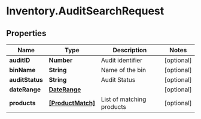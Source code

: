 # Inventory.AuditSearchRequest

## Properties

Name | Type | Description | Notes
------------ | ------------- | ------------- | -------------
**auditID** | **Number** | Audit identifier | [optional] 
**binName** | **String** | Name of the bin | [optional] 
**auditStatus** | **String** | Audit Status | [optional] 
**dateRange** | [**DateRange**](.md) |  | [optional] 
**products** | [**[ProductMatch]**](ProductMatch.md) | List of matching products | [optional] 


